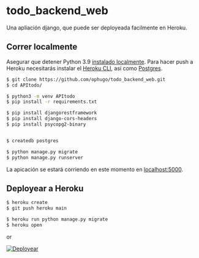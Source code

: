 # todo_backend_web

Una apliación django, que puede ser deployeada facilmente en Heroku.


## Correr localmente

Asegurar que detener Python 3.9 [instalado localmente](https://docs.python-guide.org/starting/installation/). Para hacer push a Heroku
necesitarás instalar el [Heroku CLI](https://devcenter.heroku.com/articles/heroku-cli), así como [Postgres](https://devcenter.heroku.com/articles/heroku-postgresql#local-setup).

```sh
$ git clone https://github.com/ophugo/todo_backend_web.git
$ cd APItodo/

$ python3 -m venv APItodo
$ pip install -r requirements.txt

$ pip install djangorestframework
$ pip install django-cors-headers 
$ pip install psycopg2-binary


$ createdb postgres

$ python manage.py migrate
$ python manage.py runserver
```

La apicación se estará corriendo en este momento en [localhost:5000](http://localhost:5000/).

## Deployear a Heroku

```sh
$ heroku create
$ git push heroku main

$ heroku run python manage.py migrate
$ heroku open
```
or

[![Deployear](https://www.herokucdn.com/deploy/button.svg)](https://heroku.com/deploy)

